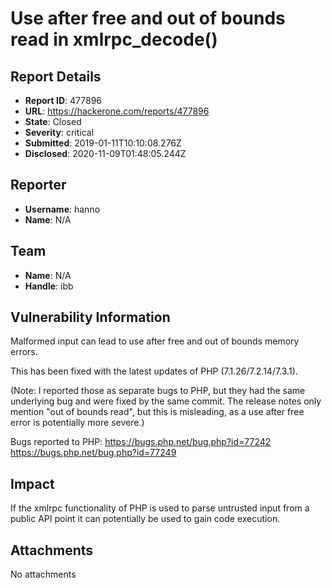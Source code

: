 # Use after free and out of bounds read in xmlrpc_decode()

## Report Details
- **Report ID**: 477896
- **URL**: https://hackerone.com/reports/477896
- **State**: Closed
- **Severity**: critical
- **Submitted**: 2019-01-11T10:10:08.276Z
- **Disclosed**: 2020-11-09T01:48:05.244Z

## Reporter
- **Username**: hanno
- **Name**: N/A

## Team
- **Name**: N/A
- **Handle**: ibb

## Vulnerability Information
Malformed input can lead to use after free and out of bounds memory errors.

This has been fixed with the latest updates of PHP (7.1.26/7.2.14/7.3.1).

(Note: I reported those as separate bugs to PHP, but they had the same underlying bug and were fixed by the same commit. The release notes only mention "out of bounds read", but this is misleading, as a use after free error is potentially more severe.)

Bugs reported to PHP:
https://bugs.php.net/bug.php?id=77242
https://bugs.php.net/bug.php?id=77249

## Impact

If the xmlrpc functionality of PHP is used to parse untrusted input from a public API point it can potentially be used to gain code execution.

## Attachments
No attachments
